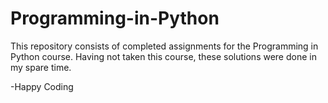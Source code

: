 # Programming-in-Python

This repository consists of completed assignments for the Programming in Python course. Having not taken this course, these
solutions were done in my spare time.

-Happy Coding
